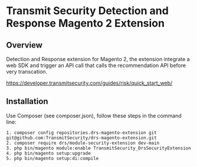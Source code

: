 

# Transmit Security Detection and Response Magento 2 Extension

## Overview

Detection and Response extension for Magento 2, the extension integrate a web SDK and trigger an API call that calls the recommendation API before very transcation.

https://developer.transmitsecurity.com/guides/risk/quick_start_web/

## Installation

Use Composer (see composer.json), follow these steps in the command line:
```
1. composer config repositories.drs-magento-extension git git@github.com:TransmitSecurity/drs-magento-extension.git
2. composer require drs/module-security-extension dev-main
3. php bin/magento module:enable TransmitSecurity_DrsSecurityExtension
4. php bin/magento setup:upgrade
5. php bin/magento setup:di:compile
```